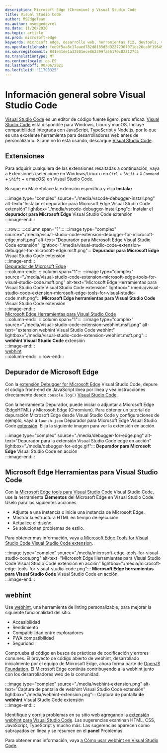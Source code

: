 ```yaml
---
description: Microsoft Edge (Chromium) y Visual Studio Code
title: Visual Studio Code
author: MSEdgeTeam
ms.author: msedgedevrel
ms.date: 11/20/2020
ms.topic: article
ms.prod: microsoft-edge
keywords: microsoft edge, desarrollo web, herramientas f12, devtools, vs code, visual studio code, debugger, webhint
ms.openlocfilehash: fee9f5aa8c17aaed782d8185d5d92272367071ec26ca0f19649a33a4b183b8a4
ms.sourcegitcommit: 841e41de1a32501ece862399fa56170c022127c5
ms.translationtype: MT
ms.contentlocale: es-ES
ms.lasthandoff: 08/06/2021
ms.locfileid: "11798325"
---
```

# <a name="visual-studio-code-overview"></a>Información general sobre Visual Studio Code  

[Visual Studio Code][VisualStudioCodeDocs] es un editor de código fuente ligero, pero eficaz.  [Visual Studio Code][VisualStudioCodeDocs] está disponible para Windows, Linux y macOS.  Incluye compatibilidad integrada con JavaScript, TypeScript y Node.js, por lo que es una excelente herramienta para desarrolladores web antes de personalizarlo.  Si aún no lo está usando, descargue [Visual Studio Code][VisualstudioCode].  

## <a name="extensions"></a>Extensiones  

<!--todo: We want to put something like the tiles for extensions Visual Studio Code uses on this page https://code.visualstudio.com/Docs#top-extensions but I don't think this is a markdown page.  I think it's a web page.  I couldn't find anything in https://github.com/Microsoft/vscode-docs that looks like this page. In the meantime, here's what I've come up with: -->  

Para adquirir cualquiera de las extensiones resaltadas a continuación, vaya a Extensiones \(seleccione en Windows/Linux o en `Ctrl` + `Shift` + `X` `Command` + `Shift` + `X` macOS\) en Visual Studio Code.  

Busque en Marketplace la extensión específica y elija **Instalar**.  

:::image type="complex" source="./media/vscode-debugger-install.png" alt-text="Instalar el depurador para Microsoft Edge Visual Studio Code extensión" lightbox="./media/vscode-debugger-install.png":::
   Instalar el **depurador para Microsoft Edge** Visual Studio Code extensión  
:::image-end:::  

:::row:::
   :::column span="1":::
      :::image type="complex" source="./media/visual-studio-code-extension-debugger-for-microsoft-edge.msft.png" alt-text="Depurador para Microsoft Edge Visual Studio Code extensión" lightbox="./media/visual-studio-code-extension-debugger-for-microsoft-edge.msft.png":::
         **Depurador para Microsoft Edge** Visual Studio Code extensión  
      :::image-end:::  
      [Depurador de Microsoft Edge](#debugger-for-microsoft-edge)  
   :::column-end:::
   :::column span="1":::
      :::image type="complex" source="./media/visual-studio-code-extension-microsoft-edge-tools-for-visual-studio-code.msft.png" alt-text="Microsoft Edge Herramientas para Visual Studio Code Visual Studio Code extensión" lightbox="./media/visual-studio-code-extension-microsoft-edge-tools-for-visual-studio-code.msft.png":::
         **Microsoft Edge herramientas para Visual Studio Code** Visual Studio Code extensión  
      :::image-end:::  
      [Microsoft Edge Herramientas para Visual Studio Code](#microsoft-edge-tools-for-visual-studio-code)  
   :::column-end:::
   :::column span="1":::
      :::image type="complex" source="./media/visual-studio-code-extension-webhint.msft.png" alt-text="extensión webhint Visual Studio Code webhint" lightbox="./media/visual-studio-code-extension-webhint.msft.png":::
         **webhint Visual Studio Code** extensión  
      :::image-end:::  
      [webhint](#webhint)  
   :::column-end:::
:::row-end:::  

## <a name="debugger-for-microsoft-edge"></a>Depurador de Microsoft Edge  

Con la [extensión Debugger for Microsoft Edge][VisualstudioMarketplaceDebuggerMicrosoftEdge] Visual Studio Code, depure el código front-end de JavaScript línea por línea y vea instrucciones directamente desde `console.log()` [Visual Studio Code][VisualstudioCode].  
      
Con la herramienta Depurador, puede iniciar o adjuntar a Microsoft Edge \(EdgeHTML\) y Microsoft Edge \(Chromium\).  Para obtener un tutorial de depuración Microsoft Edge desde Visual Studio Code y configuraciones de ejemplo, vaya a `launch.json` Depurador para Microsoft Edge Visual Studio Code [extensión][VisualStudioCodeDebuggerEdge].  Elija la siguiente imagen para ver la extensión en acción.  

:::image type="complex" source="./media/debugger-for-edge.png" alt-text="Depurador para la extensión Visual Studio Code edge en acción" lightbox="./media/debugger-for-edge.gif":::
   **Depurador para Microsoft Edge** Visual Studio Code en acción  
:::image-end:::  

## <a name="microsoft-edge-tools-for-visual-studio-code"></a>Microsoft Edge Herramientas para Visual Studio Code

Con la [Microsoft Edge tools para Visual Studio Code][VisualstudioMarketplaceMicrosoftEdgeToolsVisualStudioCode] Visual Studio Code, use la herramienta **Elementos** del Microsoft Edge en Visual Studio Code.  Úselo para las siguientes acciones.  

*   Adjunte a una instancia o inicie una instancia de Microsoft Edge.  
*   Mostrar la estructura HTML en tiempo de ejecución.  
*   Actualice el diseño.  
*   Se solucionan problemas de estilo.  
    
Para obtener más información, vaya [a Microsoft Edge Tools for Visual Studio Code Visual Studio Code extension][VisualStudioCodeMicrosoftEdgeDevtoolsExtension].  <!--  Choose the following image to see the extension in action.  -->  
      
:::image type="complex" source="./media/microsoft-edge-tools-for-visual-studio-code.png" alt-text="Microsoft Edge Herramientas para Visual Studio Code Visual Studio Code extensión en acción" lightbox="./media/microsoft-edge-tools-for-visual-studio-code.png":::
   **Microsoft Edge herramientas para Visual Studio Code** Visual Studio Code en acción  
:::image-end:::  

## <a name="webhint"></a>webhint  
      
Use [webhint][WebhintMain], una herramienta de linting personalizable, para mejorar la siguiente funcionalidad del sitio.  

*   Accesibilidad
*   Rendimiento
*   Compatibilidad entre exploradores
*   PWA compatibilidad
*   Seguridad

Comprueba el código en busca de prácticas de codificación y errores comunes. El proyecto de código abierto de webhint, desarrollado inicialmente por el equipo de Microsoft Edge, ahora forma parte de [OpenJS Foundation][OpenjsFoundation].  El Microsoft Edge continúa contribuyendo a la webhint junto con los desarrolladores web de la comunidad.  <!--  Choose the following image to see the extension in action.  -->  
      
:::image type="complex" source="./media/webhint-extension.png" alt-text="Captura de pantalla de webhint Visual Studio Code extensión" lightbox="./media/webhint-extension.png":::
   Captura de pantalla **de webhint** Visual Studio Code extensión  
:::image-end:::  
      
Identifique y corrija problemas en su sitio web agregando la [extensión webhint para Visual Studio Code][VisualstudioMarketplaceWebhint].  Las sugerencias examinan HTML, CSS, JavaScript, TypeScript y mucho más.  Las sugerencias aparecen como subrayados en línea y se resumen en el **panel** Problemas.  
      
Para obtener más información, vaya [a Cómo usar webhint en Visual Studio Code][VisualStudioCodeWebhint].  

<!--links -->  

[VisualStudioCodeDebuggerEdge]: ./debugger-for-edge.md "Depurador para Microsoft Edge Visual Studio Code extensión | Microsoft Docs"  
[VisualStudioCodeMicrosoftEdgeDevtoolsExtension]: ./microsoft-edge-devtools-extension.md "Microsoft Edge DevTools para Visual Studio Code extensión | Microsoft Docs"  
[VisualStudioCodeWebhint]: ./webhint.md "Webhint Visual Studio Code extensión | Microsoft Docs"  

[VisualstudioCode]: https://code.visualstudio.com "Visual Studio Code"  
[VisualStudioCodeDocs]: https://code.visualstudio.com/Docs "Documentación | Visual Studio Code"   

[VisualstudioMarketplaceDebuggerMicrosoftEdge]: https://marketplace.visualstudio.com/items?itemName=msjsdiag.debugger-for-edge "Depurador para Microsoft Edge | Visual Studio Marketplace"  
[VisualstudioMarketplaceMicrosoftEdgeToolsVisualStudioCode]: https://marketplace.visualstudio.com/items?itemName=ms-edgedevtools.vscode-edge-devtools "Herramientas de Microsoft Edge para Visual Studio Code | Visual Studio Marketplace"  

[VisualstudioMarketplaceWebhint]: https://marketplace.visualstudio.com/items?itemName=webhint.vscode-webhint "webhint | Visual Studio Marketplace"  

[WebhintMain]:  https://webhint.io "webhint"  
[OpenjsFoundation]:  https://openjsf.org "OpenJS Foundation"  
